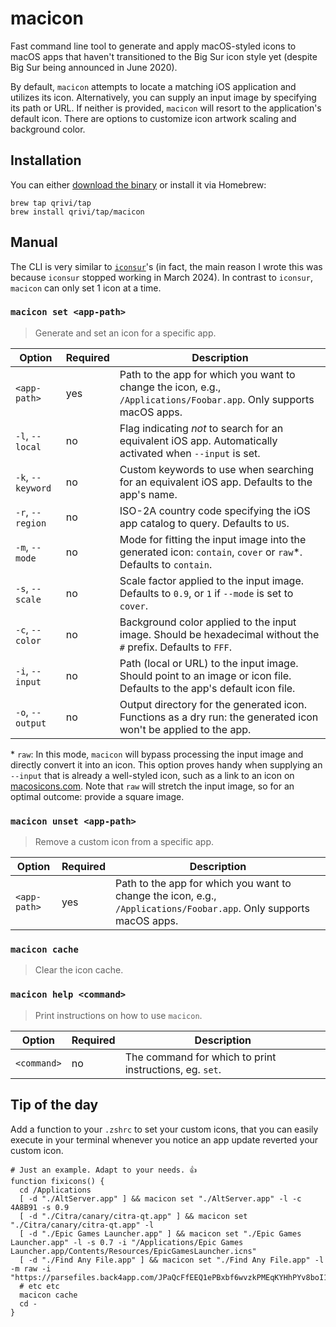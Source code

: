 # macicon

Fast command line tool to generate and apply macOS-styled icons to macOS apps that haven't transitioned to the Big Sur
icon style yet (despite Big Sur being announced in June 2020).

By default, `macicon` attempts to locate a matching iOS application and utilizes its icon. Alternatively, you can supply
an input image by specifying its path or URL. If neither is provided, `macicon` will resort to the application's default
icon. There are options to customize icon artwork scaling and background color.

## Installation

You can either [download the binary](https://github.com/Qrivi/macicon/releases) or install it via Homebrew:

```shell
brew tap qrivi/tap
brew install qrivi/tap/macicon
```

## Manual

The CLI is very similar to [`iconsur`](https://github.com/rikumi/iconsur)'s (in fact, the main reason I wrote this was
because `iconsur` stopped working in March 2024). In contrast to `iconsur`, `macicon` can only set 1 icon at a time.

### `macicon set <app-path>`

> Generate and set an icon for a specific app.

| Option            | Required | Description                                                                                                             |
| ----------------- | -------- | ----------------------------------------------------------------------------------------------------------------------- |
| `<app-path>`      | yes      | Path to the app for which you want to change the icon, e.g., `/Applications/Foobar.app`. Only supports macOS apps.        |
| `-l`, `--local`   | no       | Flag indicating _not_ to search for an equivalent iOS app. Automatically activated when `--input` is set.               |
| `-k`, `--keyword` | no       | Custom keywords to use when searching for an equivalent iOS app. Defaults to the app's name.                            |
| `-r`, `--region`  | no       | ISO-2A country code specifying the iOS app catalog to query. Defaults to `US`.                                          |
| `-m`, `--mode`    | no       | Mode for fitting the input image into the generated icon: `contain`, `cover` or `raw`\*. Defaults to `contain`.         |
| `-s`, `--scale`   | no       | Scale factor applied to the input image. Defaults to `0.9`, or `1` if `--mode` is set to `cover`.                       |
| `-c`, `--color`   | no       | Background color applied to the input image. Should be hexadecimal without the `#` prefix. Defaults to `FFF`.           |
| `-i`, `--input`   | no       | Path (local or URL) to the input image. Should point to an image or icon file. Defaults to the app's default icon file. |
| `-o`, `--output`  | no       | Output directory for the generated icon. Functions as a dry run: the generated icon won't be applied to the app.        |

\* `raw`: In this mode, `macicon` will bypass processing the input image and directly convert it into an icon. This
option proves handy when supplying an `--input` that is already a well-styled icon, such as a link to an icon on
[macosicons.com](https://macosicons.com). Note that `raw` will stretch the input image, so for an optimal outcome:
provide a square image.

### `macicon unset <app-path>`

> Remove a custom icon from a specific app.

| Option       | Required | Description                                                                                                      |
| ------------ | -------- | ---------------------------------------------------------------------------------------------------------------- |
| `<app-path>` | yes      | Path to the app for which you want to change the icon, e.g., `/Applications/Foobar.app`. Only supports macOS apps. |

### `macicon cache`

> Clear the icon cache.

### `macicon help <command>`

> Print instructions on how to use `macicon`.

| Option      | Required | Description                                             |
| ----------- | -------- | ------------------------------------------------------- |
| `<command>` | no       | The command for which to print instructions, eg. `set`. |

## Tip of the day

Add a function to your `.zshrc` to set your custom icons, that you can easily execute in your terminal whenever you
notice an app update reverted your custom icon.

```shell
# Just an example. Adapt to your needs. 👍
function fixicons() {
  cd /Applications
  [ -d "./AltServer.app" ] && macicon set "./AltServer.app" -l -c 4A8B91 -s 0.9
  [ -d "./Citra/canary/citra-qt.app" ] && macicon set "./Citra/canary/citra-qt.app" -l
  [ -d "./Epic Games Launcher.app" ] && macicon set "./Epic Games Launcher.app" -l -s 0.7 -i "/Applications/Epic Games Launcher.app/Contents/Resources/EpicGamesLauncher.icns"
  [ -d "./Find Any File.app" ] && macicon set "./Find Any File.app" -l -m raw -i "https://parsefiles.back4app.com/JPaQcFfEEQ1ePBxbf6wvzkPMEqKYHhPYv8boI1Rc/7325b36e77622375013d54b9a977b5b3_MwO8GD4ws7.icns"
  # etc etc
  macicon cache
  cd -
}
```
